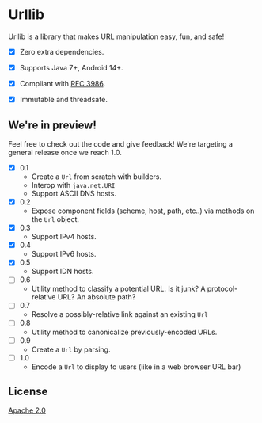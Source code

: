 # Urllib

Urllib is a library that makes URL manipulation easy, fun, and safe!

- [x] Zero extra dependencies.
- [x] Supports Java 7+, Android 14+.
- [x] Compliant with [RFC 3986](https://tools.ietf.org/html/rfc3986).
- [x] Immutable and threadsafe.


## We're in preview!

Feel free to check out the code and give feedback! We're targeting a general release
once we reach 1.0. 


- [x] 0.1
  - Create a `Url` from scratch with builders.
  - Interop with `java.net.URI`
  - Support ASCII DNS hosts.
- [x] 0.2
  - Expose component fields (scheme, host, path, etc..) via methods on the `Url` object.
- [x] 0.3
  - Support IPv4 hosts.
- [x] 0.4
  - Support IPv6 hosts.
- [x] 0.5
  - Support IDN hosts.
- [ ] 0.6
  - Utility method to classify a potential URL. Is it junk? A protocol-relative URL? An absolute path?
- [ ] 0.7
  - Resolve a possibly-relative link against an existing `Url` 
- [ ] 0.8
  - Utility method to canonicalize previously-encoded URLs.
- [ ] 0.9
  - Create a `Url` by parsing.
- [ ] 1.0
  - Encode a `Url` to display to users (like in a web browser URL bar)
  
## License
[Apache 2.0](https://www.apache.org/licenses/LICENSE-2.0)
